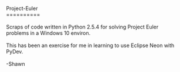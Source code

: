 Project-Euler<br>
==========<br><br>
Scraps of code written in Python 2.5.4 for solving Project Euler<br>
problems in a Windows 10 environ.<br><br>
This has been an exercise for me in learning to use Eclipse Neon with PyDev.<br><br>
-Shawn<br>
